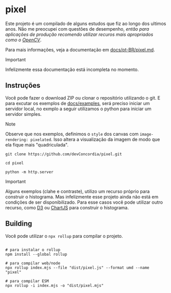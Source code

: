 
# pixel

Este projeto é um compilado de alguns estudos que fiz ao longo dos ultimos anos.
Não me preocupei com questões de desempenho, *então para aplicações de produção recomendo utilizar recuros mais apropriados como o [OpenCV](https://opencv.org/)*.

Para mais informações, veja a documentação em [docs/pt-BR/pixel.md](https://github.com/devConcordia/pixel/blob/main/docs/docs/pt-BR/pixel.md).

> [!IMPORTANT]
> Infelizmente essa documentação está incompleta no momento.

## Instruções

Você pode fazer o download ZIP ou clonar o repositório utilizando o git.
E para excutar os exemplos de [docs/examples](https://github.com/devConcordia/pixel/blob/main/docs/examples/), 
será preciso iniciar um servidor local, no exmplo a seguir utilizamos o python para iniciar um servidor simples.

> [!NOTE]
> Observe que nos exemplos, definimos o `style` dos canvas com `image-rendering: pixelated`.
> Isso altera a visualização da imagem de modo que ela fique mais "quadriculada".

```
git clone https://github.com/devConcordia/pixel.git

cd pixel

python -m http.server
```

> [!IMPORTANT]
> Alguns exemplos (clahe e contraste), utilizo um recurso próprio para construir o histograma.
> Mas infelizmente esse projeto ainda não está em condições de ser disponibilizado.
> Para esse casos você pode utilizar outro recurso, como [D3](https://d3js.org/) ou [ChartJS](https://www.chartjs.org/) para construir o histograma.

## Building

Você pode utilizar o `npx rollup` para compilar o projeto.

```

# para instalar o rollup
npm install --global rollup

# para compilar web/node
npx rollup index.mjs --file "dist/pixel.js" --format umd --name "pixel"

# para compilar ESM
npx rollup -i index.mjs -o "dist/pixel.mjs"

```
